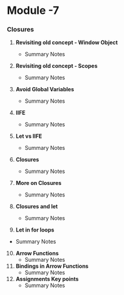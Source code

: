 # Module -7

### Closures

1. **Revisiting old concept - Window Object** 
   - Summary Notes  

2. **Revisiting old concept - Scopes**
   - Summary Notes 
3. **Avoid Global Variables**
   - Summary Notes 
4. **IIFE**
   - Summary Notes 
5. **Let vs IIFE**
   - Summary Notes 
6. **Closures**
   - Summary Notes 
7. **More on Closures**
   - Summary Notes 
8. **Closures and let**
   - Summary Notes 
9.  **Let in for loops**
   - Summary Notes 
10. **Arrow Functions**
    - Summary Notes 
11. **Bindings in Arrow Functions**
    - Summary Notes 
12. **Assignments Key points**
    - Summary Notes 
